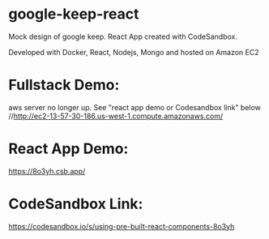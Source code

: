 # google-keep-react
Mock design of google keep.
React App created with CodeSandbox.

Developed with Docker, React, Nodejs, Mongo and hosted on Amazon EC2

# Fullstack Demo:
aws server no longer up. See "react app demo or Codesandbox link" below
//http://ec2-13-57-30-186.us-west-1.compute.amazonaws.com/

# React App Demo:
https://8o3yh.csb.app/

# CodeSandbox Link:
https://codesandbox.io/s/using-pre-built-react-components-8o3yh

